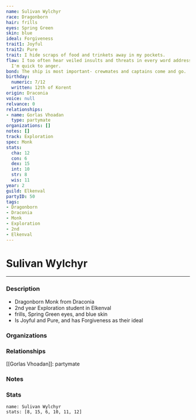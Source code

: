 ```yaml
---
name: Sulivan Wylchyr
race: Dragonborn
hair: frills
eyes: Spring Green
skin: blue
ideal: Forgiveness
trait1: Joyful
trait2: Pure
trait: I hide scraps of food and trinkets away in my pockets.
flaw: I too often hear veiled insults and threats in every word addressed to me, and
  I'm quick to anger.
bond: The ship is most important- crewmates and captains come and go.
birthday:
  numeric: 7/12
  written: 12th of Korent
origin: Draconia
voice: null
relvance: 0
relationships:
- name: Gorlas Vhoadan
  type: partymate
organizations: []
notes: []
track: Exploration
spec: Monk
stats:
  cha: 12
  con: 6
  dex: 15
  int: 10
  str: 8
  wis: 11
year: 2
guild: Elkenval
partyID: 50
tags:
- Dragonborn
- Draconia
- Monk
- Exploration
- 2nd
- Elkenval
---
```

# Sulivan Wylchyr
---
### Description
- Dragonborn Monk from Draconia
- 2nd year Exploration student in Elkenval
- frills, Spring Green eyes, and blue skin
- Is Joyful and Pure, and has Forgiveness as their ideal

### Organizations

### Relationships
[[Gorlas Vhoadan]]: partymate

### Notes

### Stats
```statblock
name: Sulivan Wylchyr
stats: [8, 15, 6, 10, 11, 12]
```